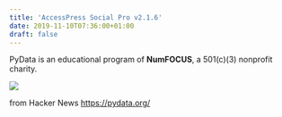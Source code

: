 ```yaml
---
title: 'AccessPress Social Pro v2.1.6'
date: 2019-11-10T07:36:00+01:00
draft: false
---
```


PyData is an educational program of **NumFOCUS**, a 501(c)(3) nonprofit charity.

[![](https://pydata.org/wp-content/uploads/2017/07/NumFocus_LRG-300x100.png)](https://numfocus.org/)

  
  
from Hacker News https://pydata.org/